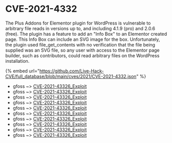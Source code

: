 # CVE-2021-4332

The Plus Addons for Elementor plugin for WordPress is vulnerable to arbitrary file reads in versions up to, and including 4.1.9 (pro) and 2.0.6 (free). The plugin has a feature to add an "Info Box" to an Elementor created page. This Info Box can include an SVG image for the box. Unfortunately, the plugin used file_get_contents with no verification that the file being supplied was an SVG file, so any user with access to the Elementor page builder, such as contributors, could read arbitrary files on the WordPress installation.

{% embed url="https://github.com/Live-Hack-CVE/full_database/blob/main/cves/2021/CVE-2021-4332.json" %}


* gfoss ~> [CVE-2021-43326_Exploit](https://www.alice-snow.ru/2021/database/cve-2021-4332/cve-2021-43326_exploit-gfoss)
* gfoss ~> [CVE-2021-43326_Exploit](https://www.alice-snow.ru/2021/database/cve-2021-4332/cve-2021-43326_exploit-gfoss)
* gfoss ~> [CVE-2021-43326_Exploit](https://www.alice-snow.ru/2021/database/cve-2021-4332/cve-2021-43326_exploit-gfoss)
* gfoss ~> [CVE-2021-43326_Exploit](https://www.alice-snow.ru/2021/database/cve-2021-4332/cve-2021-43326_exploit-gfoss)
* gfoss ~> [CVE-2021-43326_Exploit](https://www.alice-snow.ru/2021/database/cve-2021-4332/cve-2021-43326_exploit-gfoss)
* gfoss ~> [CVE-2021-43326_Exploit](https://www.alice-snow.ru/2021/database/cve-2021-4332/cve-2021-43326_exploit-gfoss)
* gfoss ~> [CVE-2021-43326_Exploit](https://www.alice-snow.ru/2021/database/cve-2021-4332/cve-2021-43326_exploit-gfoss)
* gfoss ~> [CVE-2021-43326_Exploit](https://www.alice-snow.ru/2021/database/cve-2021-4332/cve-2021-43326_exploit-gfoss)
* gfoss ~> [CVE-2021-43326_Exploit](https://www.alice-snow.ru/2021/database/cve-2021-4332/cve-2021-43326_exploit-gfoss)
* gfoss ~> [CVE-2021-43326_Exploit](https://www.alice-snow.ru/2021/database/cve-2021-4332/cve-2021-43326_exploit-gfoss)